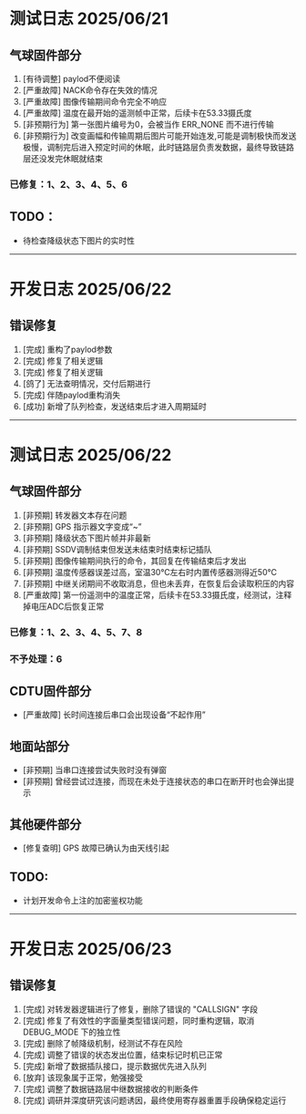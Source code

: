# 测试日志 2025/06/21

## 气球固件部分 
1. [有待调整] paylod不便阅读
2. [严重故障] NACK命令存在失效的情况
3. [严重故障] 图像传输期间命令完全不响应
4. [严重故障] 温度在最开始的遥测帧中正常，后续卡在53.33摄氏度
5. [非预期行为] 第一张图片编号为0，会被当作 ERR_NONE 而不进行传输
6. [非预期行为] 改变画幅和传输周期后图片可能开始连发,可能是调制极快而发送极慢，调制完后进入预定时间的休眠，此时链路层负责发数据，最终导致链路层还没发完休眠就结束

### 已修复：1、2、3、4、5、6

## TODO：
- 待检查降级状态下图片的实时性

******

# 开发日志 2025/06/22

## 错误修复
1. [完成] 重构了paylod参数
2. [完成] 修复了相关逻辑
3. [完成] 修复了相关逻辑
4. [鸽了] 无法查明情况，交付后期进行
5. [完成] 伴随paylod重构消失
6. [成功] 新增了队列检查，发送结束后才进入周期延时

******

# 测试日志 2025/06/22  

## 气球固件部分  
1. [非预期] 转发器文本存在问题  
2. [非预期] GPS 指示器文字变成“~”  
3. [非预期] 降级状态下图片帧并非最新   
4. [非预期] SSDV调制结束但发送未结束时结束标记插队  
5. [非预期] 图像传输期间执行的命令，其回复在传输结束后才发出  
6. [非预期] 温度传感器误差过高，室温30℃左右时内置传感器测得近50℃  
7. [非预期] 中继关闭期间不收取消息，但也未丢弃，在恢复后会读取积压的内容  
8. [严重故障] 第一份遥测中的温度正常，后续卡在53.33摄氏度，经测试，注释掉电压ADC后恢复正常  

### 已修复：1、2、3、4、5、7、8
### 不予处理：6

## CDTU固件部分
- [严重故障] 长时间连接后串口会出现设备“不起作用”

## 地面站部分
- [非预期] 当串口连接尝试失败时没有弹窗
- [非预期] 曾经尝试过连接，而现在未处于连接状态的串口在断开时也会弹出提示

## 其他硬件部分
- [修复查明] GPS 故障已确认为由天线引起

## TODO:
- 计划开发命令上注的加密鉴权功能

******

# 开发日志 2025/06/23

## 错误修复
1. [完成] 对转发器逻辑进行了修复，删除了错误的 "CALLSIGN" 字段
2. [完成] 修复了有效性的字面量类型错误问题，同时重构逻辑，取消 DEBUG_MODE 下的独立性
3. [完成] 删除了帧降级机制，经测试不存在风险
4. [完成] 调整了错误的状态发出位置，结束标记时机已正常
5. [完成] 新增了数据插队接口，提示数据优先进入队列
6. [放弃] 该现象属于正常，勉强接受
7. [完成] 调整了数据链路层中继数据接收的判断条件
8. [完成] 调研并深度研究该问题诱因，最终使用寄存器重置手段确保稳定运行